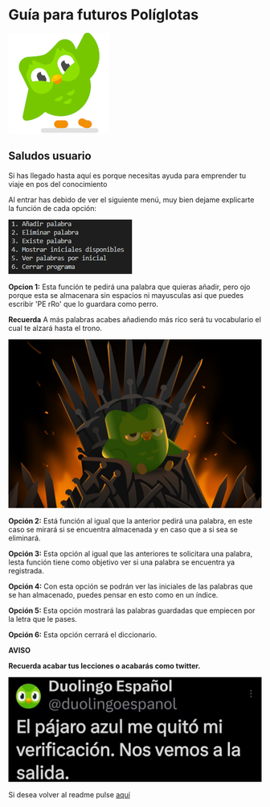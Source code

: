 # Guía para futuros Políglotas

![duolingoi](../images/duolingosaluda.png)
## Saludos usuario

Si has llegado hasta aquí es porque necesitas ayuda para emprender tu viaje en pos del conocimiento

Al entrar has debido de ver el siguiente menú, muy bien dejame explicarte la función de cada opción:

![menu](../images/Capturamenu.PNG)

**Opcion 1:** Esta función te pedirá una palabra que quieras añadir, pero ojo porque esta se almacenara sin espacios ni mayusculas asi que puedes escribir 'PE rRo' que lo guardara como perro. 

**Recuerda** A más palabras acabes añadiendo más rico será tu vocabulario el cual te alzará hasta el trono.

![duolingo entronado](../images/duolingotrono.jpg)

**Opción 2:** Está función al igual que la anterior pedirá una palabra, en este caso se mirará si se encuentra almacenada y en caso que a si sea se eliminará.

**Opción 3:** Esta opción al igual que las anteriores te solicitara una palabra, lesta función tiene como objetivo ver si una palabra se encuentra ya registrada.

**Opción 4:** Con esta opción se podrán ver las iniciales de las palabras que se han almacenado, puedes pensar en esto como en un índice.

**Opción 5:** Esta opción mostrará las palabras guardadas que empiecen por la letra que le pases.

**Opción 6:** Esta opción cerrará el diccionario.

**AVISO**

**Recuerda acabar tus lecciones o acabarás como twitter.**

![tweetDuolingo](../images/amenazaduolingo.jpg)

Si desea volver al readme pulse [aquí](../README.md)